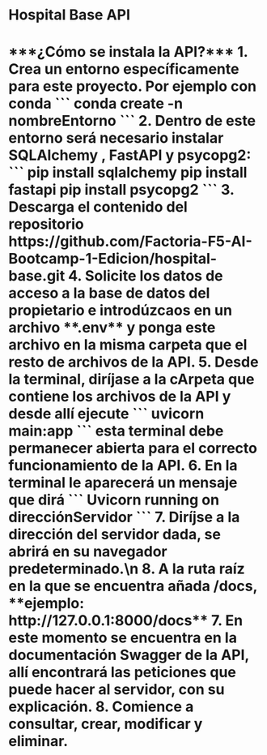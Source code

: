 <h1>Hospital Base API<h1>
***¿Cómo se instala la API?***
1. Crea un entorno específicamente para este proyecto. Por ejemplo con conda 
```
conda create -n nombreEntorno
```
2. Dentro de este entorno será necesario instalar SQLAlchemy , FastAPI y psycopg2:
```
pip install sqlalchemy
pip install fastapi
pip install psycopg2
```
3. Descarga el contenido del repositorio https://github.com/Factoria-F5-AI-Bootcamp-1-Edicion/hospital-base.git
4. Solicite los datos de acceso a la base de datos del propietario e introdúzcaos en un archivo **.env** y ponga este archivo en la misma carpeta que el resto de archivos de la API.
5. Desde la terminal, diríjase a la cArpeta que contiene los archivos de la API y desde allí ejecute
```
uvicorn main:app
```
esta terminal debe permanecer abierta para el correcto funcionamiento de la API. 
6. En la terminal le aparecerá un mensaje que dirá
```
Uvicorn running on direcciónServidor
```
7. Diríjse a la dirección del servidor dada, se abrirá en su navegador predeterminado.\n 8. A la ruta raíz en la que se encuentra añada /docs, **ejemplo: http://127.0.0.1:8000/docs**
7. En este momento se encuentra en la documentación Swagger de la API, allí encontrará las peticiones que puede hacer al servidor, con su explicación.
8. Comience a consultar, crear, modificar y eliminar.